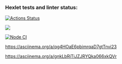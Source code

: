 ### Hexlet tests and linter status:
[![Actions Status](https://github.com/anna-kra/frontend-project-lvl1/workflows/hexlet-check/badge.svg)](https://github.com/anna-kra/frontend-project-lvl1/actions)

<a href="https://codeclimate.com/github/anna-kra/frontend-project-lvl1/maintainability"><img src="https://api.codeclimate.com/v1/badges/e6d5b3e0bbef59c42119/maintainability" /></a>

[![Node CI](https://github.com/anna-kra/frontend-project-lvl1/actions/workflows/nodejs.yml/badge.svg)](https://github.com/anna-kra/frontend-project-lvl1/actions/workflows/nodejs.yml)

https://asciinema.org/a/qg4HOaE6pbimrqaD7gtTnvi23

https://asciinema.org/a/gnkLbRjTiJZJRYQka066xkQVr
